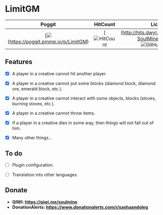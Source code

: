 # LimitGM

| Poggit | HitCount | License |
|:--:|:--:|:--:|
[![](https://poggit.pmmp.io/shield.state/LimitGM)(https://poggit.pmmp.io/p/LimitGM)|[![HitCount](http://hits.dwyl.io/BlusterySasha-SoulMine/LimitGM.svg)|(http://hits.dwyl.io/BlusterySasha-SoulMine/LimitGM)[![GitHub license](https://img.shields.io/github/license/BlusterySasha-SoulMine/LimitGM.svg)|

## __Features__
- [x] A player in a creative cannot hit another player.
- [x] A player in a creative cannot put some blocks (diamond block, diamond ore, emerald block, etc.).
- [x] A player in a creative cannot interact with some objects, blocks (stoves, burning stoves, etc.).
- [x] A player in a creative cannot throw items.
- [x] If a player in a creative dies in some way, then things will not fall out of him.
- [x] Many other things...


## __To do__
- [ ] Plugin configuration.
- [ ] Translation into other languages.


## __Donate__
- __QIWI: https://qiwi.me/soulmine__
- __DonationAlerts: https://www.donationalerts.com/r/sashaandoleg__
